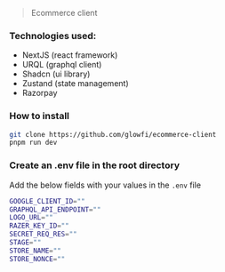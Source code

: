 > Ecommerce client

### Technologies used:

-   NextJS (react framework)
-   URQL (graphql client)
-   Shadcn (ui library)
-   Zustand (state management)
-   Razorpay

### How to install

```sh
git clone https://github.com/glowfi/ecommerce-client
pnpm run dev
```

### Create an .env file in the root directory

Add the below fields with your values in the `.env` file

```sh
GOOGLE_CLIENT_ID=""
GRAPHQL_API_ENDPOINT=""
LOGO_URL=""
RAZER_KEY_ID=""
SECRET_REQ_RES=""
STAGE=""
STORE_NAME=""
STORE_NONCE=""
```
